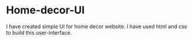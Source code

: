 # Home-decor-UI
I have created simple UI for home decor website.
I have used html and css to build this user-interface.
